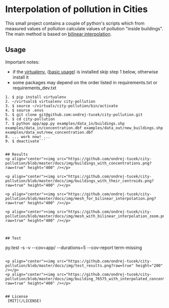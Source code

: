 # Interpolation of pollution in Cities

This small project contains a couple of python's scripts which from measured values of pollution calculate values of pollution "inside buildings". The main method is based on [bilinear interpolation](https://en.wikipedia.org/wiki/Bilinear_interpolation).


## Usage

Important notes: 
- if the [virtualenv](https://virtualenv.pypa.io/en/stable/), ([basic usage](http://docs.python-guide.org/en/latest/dev/virtualenvs/)) is installed skip step 1 below, otherwise install it
- some packages may depend on the order listed in requirements.txt or requirements_dev.txt

```
1. $ pip install virtualenv 
2. ~/virtuals$ virtualenv city-pollution
3. $ source ~/virtuals/city-pollution/bin/activate
4. $ source .envs
5. $ git clone git@github.com:ondrej-tucek/city-pollution.git
6. $ cd city-pollution
7. $ python app/app.py examples/data_in/buildings.shp examples/data_in/concentration.dbf examples/data_out/new_buildings.shp examples/data_out/new_concentration.dbf
8. ... work now! ...
9. $ deactivate```


## Results
<p align="center"><img src="https://github.com/ondrej-tucek/city-pollution/blob/master/docs/img/buildings_with_concentrations.png?raw=true" height="400" /></p>

<p align="center"><img src="https://github.com/ondrej-tucek/city-pollution/blob/master/docs/img/buildings_with_their_centroids.png?raw=true" height="400" /></p>

<p align="center"><img src="https://github.com/ondrej-tucek/city-pollution/blob/master/docs/img/mesh_for_bilinear_interpolation.png?raw=true" height="400" /></p>

<p align="center"><img src="https://github.com/ondrej-tucek/city-pollution/blob/master/docs/img/mesh_with_bilinear_interpolation_zoom.png?raw=true" height="400" /></p>



## Test
```
py.test -s -v --cov=app/ --durations=5 --cov-report term-missing
```

<p align="center"><img src="https://github.com/ondrej-tucek/city-pollution/blob/master/docs/img/test_results.png?raw=true" height="200" /></p>
<p align="center"><img src="https://github.com/ondrej-tucek/city-pollution/blob/master/docs/img/building_76575_with_interpolated_concentration.png?raw=true" height="400" /></p>


## License
 [MIT](/LICENSE)


